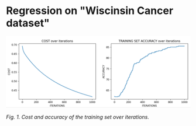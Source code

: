# **Regression on "Wiscinsin Cancer dataset"**

![](img/fig_1.png)

*Fig.  1. Cost and accuracy of the training set over iterations.* 

